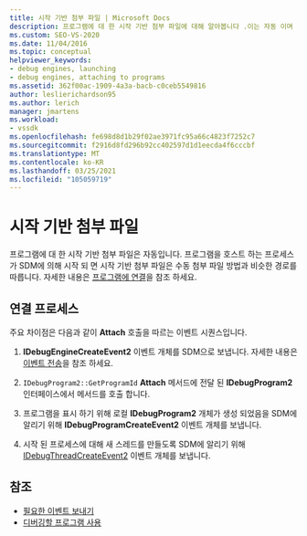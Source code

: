 ```yaml
---
title: 시작 기반 첨부 파일 | Microsoft Docs
description: 프로그램에 대 한 시작 기반 첨부 파일에 대해 알아봅니다 .이는 자동 이며 수동 첨부 파일의 경로와 같은 경로를 따릅니다.
ms.custom: SEO-VS-2020
ms.date: 11/04/2016
ms.topic: conceptual
helpviewer_keywords:
- debug engines, launching
- debug engines, attaching to programs
ms.assetid: 362f00ac-1909-4a3a-bacb-c0ceb5549816
author: leslierichardson95
ms.author: lerich
manager: jmartens
ms.workload:
- vssdk
ms.openlocfilehash: fe698d8d1b29f02ae3971fc95a66c4823f7252c7
ms.sourcegitcommit: f2916d8fd296b92cc402597d1d1eecda4f6cccbf
ms.translationtype: MT
ms.contentlocale: ko-KR
ms.lasthandoff: 03/25/2021
ms.locfileid: "105059719"
---
```

# <a name="launch-based-attachment"></a>시작 기반 첨부 파일
프로그램에 대 한 시작 기반 첨부 파일은 자동입니다. 프로그램을 호스트 하는 프로세스가 SDM에 의해 시작 되 면 시작 기반 첨부 파일은 수동 첨부 파일 방법과 비슷한 경로를 따릅니다. 자세한 내용은 [프로그램에 연결](../../extensibility/debugger/attaching-to-the-program.md)을 참조 하세요.

## <a name="the-attaching-process"></a>연결 프로세스
 주요 차이점은 다음과 같이 **Attach** 호출을 따르는 이벤트 시퀀스입니다.

1. **IDebugEngineCreateEvent2** 이벤트 개체를 SDM으로 보냅니다. 자세한 내용은 [이벤트 전송](../../extensibility/debugger/sending-events.md)을 참조 하세요.

2. `IDebugProgram2::GetProgramId` **Attach** 메서드에 전달 된 **IDebugProgram2** 인터페이스에서 메서드를 호출 합니다.

3. 프로그램을 표시 하기 위해 로컬 **IDebugProgram2** 개체가 생성 되었음을 SDM에 알리기 위해 **IDebugProgramCreateEvent2** 이벤트 개체를 보냅니다.

4. 시작 된 프로세스에 대해 새 스레드를 만들도록 SDM에 알리기 위해 [IDebugThreadCreateEvent2](../../extensibility/debugger/reference/idebugthreadcreateevent2.md) 이벤트 개체를 보냅니다.

## <a name="see-also"></a>참조
- [필요한 이벤트 보내기](../../extensibility/debugger/sending-the-required-events.md)
- [디버깅할 프로그램 사용](../../extensibility/debugger/enabling-a-program-to-be-debugged.md)
